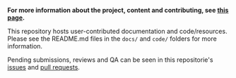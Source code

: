 **For more information about the project, content and contributing, see [this page](https://qubes-community.github.io/).**

This repository hosts user-contributed documentation and code/resources. Please see the README.md files in the `docs/` and `code/` folders for more information.

Pending submissions, reviews and QA can be seen in this repositorie's [issues](https://github.com/Qubes-Community/Contents/issues) and [pull requests](https://github.com/Qubes-Community/Contents/pulls).

